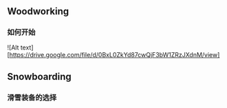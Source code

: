 # 

## Woodworking

### 如何开始
![Alt text][https://drive.google.com/file/d/0BxL0ZkYd87cwQjF3bW1ZRzJXdnM/view]
## Snowboarding

### 滑雪装备的选择
